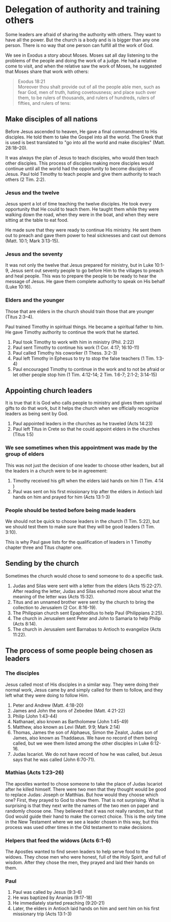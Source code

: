 # Delegation of authority and training others

Some leaders are afraid of sharing the authority with others. They want to have all the power. But the church is a body and is is bigger than any one person. There is no way that one person can fulfill all the work of God.

We see in Exodus a story about Moses. Moses sat all day listening to the problems of the people and doing the work of a judge. He had a relative come to visit, and when the relative saw the work of Moses, he suggested that Moses share that work with others:

> Exodus 18:21  
> Moreover thou shalt provide out of all the people able men, such as fear God, men of truth, hating covetousness; and place such over them, to be rulers of thousands, and rulers of hundreds, rulers of fifties, and rulers of tens:

## Make disciples of all nations

Before Jesus ascended to heaven, He gave a final commandment to His disciples. He told them to take the Gospel into all the world. The Greek that is used is best translated to "go into all the world and make disciples" (Matt. 28:18–20).

It was always the plan of Jesus to teach disciples, who would then teach other disciples. This process of disciples making more disciples would continue until all the world had the opportunity to become disciples of Jesus. Paul told Timothy to teach people and give them authority to teach others (2 Tim. 2:2).

### Jesus and the twelve

Jesus spent a lot of time teaching the twelve disciples. He took every opportunity that He could to teach them. He taught them while they were walking down the road, when they were in the boat, and when they were sitting at the table to eat food.

He made sure that they were ready to continue His ministry. He sent them out to preach and gave them power to heal sicknesses and cast out demons (Matt. 10:1; Mark 3:13-15).

<!--greater works will you do-->

### Jesus and the seventy

It was not only the twelve that Jesus prepared for ministry, but in Luke 10:1-9, Jesus sent out seventy people to go before Him to the villages to preach and heal people. This was to prepare the people to be ready to hear the message of Jesus. He gave them complete authority to speak on His behalf (Luke 10:16).

### Elders and the younger

Those that are elders in the church should train those that are younger (Titus 2:3–4).

Paul trained Timothy in spiritual things. He became a spiritual father to him. He gave Timothy authority to continue the work that he started.

1. Paul took Timothy to work with him in ministry (Phil. 2:22)
2. Paul sent Timothy to continue his work (1 Cor. 4:17; 16:10-11)
3. Paul called Timothy his coworker (1 Thess. 3:2-3)
4. Paul left Timothy in Ephesus to try to stop the false teachers (1 Tim. 1:3-4)
5. Paul encouraged Timothy to continue in the work and to not be afraid or let other people stop him (1 Tim. 4:12-14; 2 Tim. 1:6-7; 2:1-2; 3:14-15)

## Appointing church leaders

It is true that it is God who calls people to ministry and gives them spiritual gifts to do that work, but it helps the church when we officially recognize leaders as being sent by God.

1. Paul appointed leaders in the churches as he traveled (Acts 14:23)
2. Paul left Titus in Crete so that he could appoint elders in the churches (Titus 1:5)

### We see sometimes when this appointment was made by the group of elders

This was not just the decision of one leader to choose other leaders, but all the leaders in a church were to be in agreement:

1. Timothy received his gift when the elders laid hands on him (1 Tim. 4:14 )
2. Paul was sent on his first missionary trip after the elders in Antioch laid hands on him and prayed for him (Acts 13:1-3)

### People should be tested before being made leaders

We should not be quick to choose leaders in the church (1 Tim. 5:22), but we should test them to make sure that they will be good leaders (1 Tim. 3:10).

This is why Paul gave lists for the qualification of leaders in 1 Timothy chapter three and Titus chapter one.

## Sending by the church

Sometimes the church would chose to send someone to do a specific task.

1. Judas and Silas were sent with a letter from the elders (Acts 15:22-27). After reading the letter, Judas and Silas exhorted more about what the meaning of the letter was (Acts 15:32).
2. Titus and an unnamed brother were sent by the church to bring the collection to Jerusalem (2 Cor. 8:16-19).
3. The Philippian church sent Epaphroditus to help Paul (Philippians 2:25).
4. The church in Jerusalem sent Peter and John to Samaria to help Philip (Acts 8:14).
5. The church in Jerusalem sent Barnabas to Antioch to evangelize (Acts 11:22).

## The process of some people being chosen as leaders

### The disciples

Jesus called most of His disciples in a similar way. They were doing their normal work, Jesus came by and simply called for them to follow, and they left what they were doing to follow Him.

1. Peter and Andrew (Matt. 4:18-20)
2. James and John the sons of Zebedee (Matt. 4:21-22)
3. Philip (John 1:43-44)
4. Nathanael, also known as Bartholomew (John 1:45-49)
5. Matthew, also known as Levi (Matt. 9:9; Mark 2:14)
6. Thomas, James the son of Alphaeus, Simon the Zealot, Judas son of James, also known as Thaddaeus. We have no record of them being called, but we wee them listed among the other disciples in Luke 6:12-16.
7. Judas Iscariot. We do not have record of how he was called, but Jesus says that he was called (John 6:70-71).

### Mathias (Acts 1:23–26)

The apostles wanted to chose someone to take the place of Judas Iscariot after he killed himself. There were two men that they thought would be good to replace Judas: Joseph or Matthias. But how would they choose which one? First, they prayed to God to show them. That is not surprising. What is surprising is that they next write the names of the two men on paper and randomly choose one. They believed that it was not really random, but that God would guide their hand to make the correct choice. This is the only time in the New Testament where we see a leader chosen in this way, but this process was used other times in the Old testament to make decisions.

### Helpers that feed the widows (Acts 6:1-6)

The Apostles wanted to find seven leaders to help serve food to the widows. They chose men who were honest, full of the Holy Spirit, and full of wisdom. After they chose the men, they prayed and laid their hands on them.

### Paul

1. Paul was called by Jesus (9:3-6)
2. He was baptized by Ananias (9:17-18)
3. He immediately started preaching (9:20-21)
4. Later, the elders in Antioch laid hands on him and sent him on his first missionary trip (Acts 13:1-3)

<!--Need to deal with the differences in Galatians-->

<!--## The removal of leaders

Does this mean that a leader is always a leader, even if he sins? Does it mean that if someone is a pastor that they are always a pastor? (I think not)

Romans 11:29 (KJV 1900)
29For the gifts and calling of God are without repentance.

1 Timothy 5:19-20:
"Do not entertain an accusation against an elder unless it is brought by two or three witnesses. But those elders who are sinning you are to reprove before everyone, so that the others may take warning."
-->
